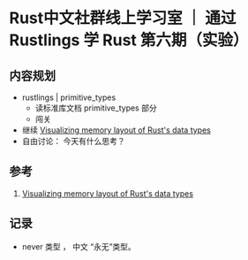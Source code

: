 # Rust中文社群线上学习室 ｜ 通过 Rustlings 学 Rust 第六期（实验）

## 内容规划

- rustlings | primitive_types
    - 读标准库文档 primitive_types 部分
    - 闯关
- 继续 [Visualizing memory layout of Rust's data types](https://www.youtube.com/watch?v=rDoqT-a6UFg) 
- 自由讨论： 今天有什么思考？

## 参考

1. [Visualizing memory layout of Rust's data types](https://www.youtube.com/watch?v=rDoqT-a6UFg)  

## 记录

- never 类型 ， 中文 “永无”类型。
